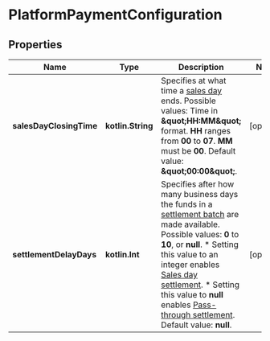 
# PlatformPaymentConfiguration

## Properties
Name | Type | Description | Notes
------------ | ------------- | ------------- | -------------
**salesDayClosingTime** | **kotlin.String** | Specifies at what time a [sales day](https://docs.adyen.com/marketplaces-and-platforms/settle-funds/sales-day-settlement#sales-day) ends.  Possible values: Time in **\&quot;HH:MM\&quot;** format. **HH** ranges from **00** to **07**. **MM** must be **00**.  Default value: **\&quot;00:00\&quot;**. |  [optional]
**settlementDelayDays** | **kotlin.Int** | Specifies after how many business days the funds in a [settlement batch](https://docs.adyen.com/marketplaces-and-platforms/settle-funds/sales-day-settlement#settlement-batch) are made available.  Possible values: **0** to **10**, or **null**. * Setting this value to an integer enables [Sales day settlement](https://docs.adyen.com/marketplaces-and-platforms/settle-funds/sales-day-settlement). * Setting this value to **null** enables [Pass-through settlement](https://docs.adyen.com/marketplaces-and-platforms/settle-funds/pass-through-settlement).  Default value: **null**. |  [optional]



